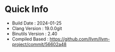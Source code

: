# Quick Info
* Build Date : 2024-01-25
* Clang Version : 19.0.0git
* Binutils Version : 2.40
* Compiled Based : https://github.com/llvm/llvm-project/commit/56602a48
